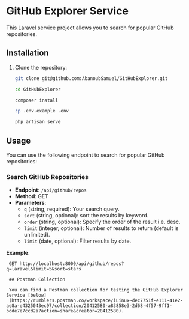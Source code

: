 # GitHub Explorer Service

This Laravel service project allows you to search for popular GitHub repositories.

## Installation

1. Clone the repository:
   ```bash
   git clone git@github.com:AbanoubSamuel/GitHubExplorer.git
   
   cd GitHubExplorer
   
   composer install
   
   cp .env.example .env

   php artisan serve


## Usage

You can use the following endpoint to search for popular GitHub repositories:

### Search GitHub Repositories

- **Endpoint**: `/api/github/repos`
- **Method**: GET
- **Parameters**:
    - `q` (string, required): Your search query.
    - `sort` (string, optional): sort the results by keyword.
    - `order` (string, optional): Specify the order of the result i.e. desc.
    - `limit` (integer, optional): Number of results to return (default is unlimited).
    - `limit` (date, optional): Filter results by date.

**Example**:

```http
 GET http://localhost:8000/api/github/repos?q=laravel&limit=5&sort=stars

 ## Postman Collection

 You can find a Postman collection for testing the GitHub Explorer Service [below]
 (https://rumblers.postman.co/workspace/iLinux~dec7751f-e111-41e2-ae8a-e4325043ec97/collection/20412580-a83858e3-2d68-4f57-9ff1-bdde7e7ccd2a?action=share&creator=20412580).

